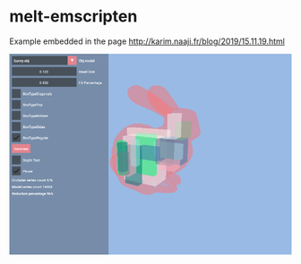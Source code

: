 # melt-emscripten
Example embedded in the page http://karim.naaji.fr/blog/2019/15.11.19.html

![](screenshot.png)
